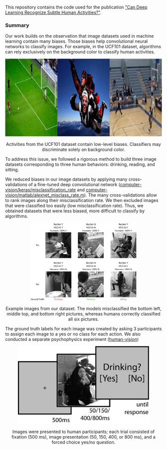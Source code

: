 This repository contains the code used for the publication ["Can Deep Learning Recognize Subtle Human Activities?"](https://arxiv.org/abs/2003.13852).

### Summary

Our work builds on the observation that image datasets used in machine learning contain many biases. Those biases help convolutional neural networks to classify images. For example, in the UCF101 dataset, algorithms can rely exclusively on the background color to classify human activities. 

<div align="center">
  <img src="ucf101-example.png" height="250px" />
  <p>Activities from the UCF101 dataset contain low-level biases. Classifiers may discriminate solely on background color.</p>
</div>

To address this issue, we followed a rigorous method to build three image datasets corresponding to three human behaviors: drinking, reading, and sitting. 

We reduced biases in our image datasets by applying many cross-validations of a fine-tuned deep convolutional network ([computer-vision/keras/misclassification\_rate](https://github.com/jqvincent/DeepLearning-vs-HighLevelVision/tree/master/computer-vision/keras) and [computer-vision/matlab/alexnet_misclass_rate.m](https://github.com/jqvincent/DeepLearning-vs-HighLevelVision/blob/master/computer-vision/matlab/alexnet_misclass_rate.m)). The many cross-validations allow to rank images along their misclassification rate. We then excluded images that were classified too easily (low misclassification rate). Thus, we obtained datasets that were less biased, more difficult to classify by algorithms. 

<div align="center">
  <img src="Fig1_v2.jpg" height="250px" />
  <p>Example images from our dataset. The models misclassified the bottom left, middle top, and bottom right pictures, whereas humans correctly classified all six pictures.</p>
</div>

The ground truth labels for each image was created by asking 3 participants to assign each image to a yes or no class for each action. We also conducted a separate psychophysics experiment ([human-vision](https://github.com/jqvincent/DeepLearning-vs-HighLevelVision/tree/master/human-vision))

<div align="center">
  <img src="Fig4.jpg" height="250px" />
  <p>Images were presented to human participants; each trial consisted of fixation (500 ms), image presentation (50, 150, 400, or 800 ms), and a forced choice yes/no question.</p>
</div>


